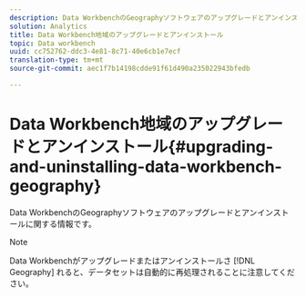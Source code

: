 ```yaml
---
description: Data WorkbenchのGeographyソフトウェアのアップグレードとアンインストールに関する情報です。
solution: Analytics
title: Data Workbench地域のアップグレードとアンインストール
topic: Data workbench
uuid: cc752762-ddc3-4e81-8c71-40e6cb1e7ecf
translation-type: tm+mt
source-git-commit: aec1f7b14198cdde91f61d490a235022943bfedb

---
```



# Data Workbench地域のアップグレードとアンインストール{#upgrading-and-uninstalling-data-workbench-geography}

Data WorkbenchのGeographyソフトウェアのアップグレードとアンインストールに関する情報です。

>[!NOTE]
>
>Data Workbenchがアップグレードまたはアンインストールさ [!DNL Geography] れると、データセットは自動的に再処理されることに注意してください。


